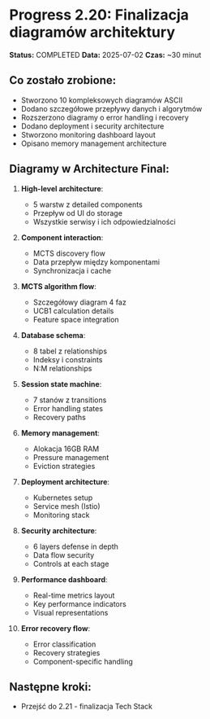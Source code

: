 # Progress 2.20: Finalizacja diagramów architektury

**Status:** COMPLETED
**Data:** 2025-07-02
**Czas:** ~30 minut

## Co zostało zrobione:
- Stworzono 10 kompleksowych diagramów ASCII
- Dodano szczegółowe przepływy danych i algorytmów
- Rozszerzono diagramy o error handling i recovery
- Dodano deployment i security architecture
- Stworzono monitoring dashboard layout
- Opisano memory management architecture

## Diagramy w Architecture Final:

1. **High-level architecture**: 
   - 5 warstw z detailed components
   - Przepływ od UI do storage
   - Wszystkie serwisy i ich odpowiedzialności

2. **Component interaction**:
   - MCTS discovery flow
   - Data przepływ między komponentami
   - Synchronizacja i cache

3. **MCTS algorithm flow**:
   - Szczegółowy diagram 4 faz
   - UCB1 calculation details
   - Feature space integration

4. **Database schema**:
   - 8 tabel z relationships
   - Indeksy i constraints
   - N:M relationships

5. **Session state machine**:
   - 7 stanów z transitions
   - Error handling states
   - Recovery paths

6. **Memory management**:
   - Alokacja 16GB RAM
   - Pressure management
   - Eviction strategies

7. **Deployment architecture**:
   - Kubernetes setup
   - Service mesh (Istio)
   - Monitoring stack

8. **Security architecture**:
   - 6 layers defense in depth
   - Data flow security
   - Controls at each stage

9. **Performance dashboard**:
   - Real-time metrics layout
   - Key performance indicators
   - Visual representations

10. **Error recovery flow**:
    - Error classification
    - Recovery strategies
    - Component-specific handling

## Następne kroki:
- Przejść do 2.21 - finalizacja Tech Stack